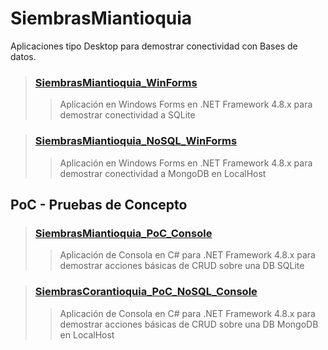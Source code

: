 # SiembrasMiantioquia
Aplicaciones tipo Desktop para demostrar conectividad con Bases de datos.


>### [SiembrasMiantioquia_WinForms](https://github.com/jdrodas/SiembrasMiantioquia/tree/main/SiembrasMiantioquia_WinForms)
>>Aplicación en Windows Forms en .NET Framework 4.8.x para demostrar conectividad a SQLite


>### [SiembrasMiantioquia_NoSQL_WinForms](https://github.com/jdrodas/SiembrasMiantioquia/tree/main/SiembrasMiantioquia_NoSQL_WinForms)
>>Aplicación en Windows Forms en .NET Framework 4.8.x para demostrar conectividad a MongoDB en LocalHost


## PoC - Pruebas de Concepto

>### [SiembrasMiantioquia_PoC_Console](https://github.com/jdrodas/SiembrasCorantioquia/tree/main/SiembrasMiantioquia_PoC_Console)
>>Aplicación de Consola en C# para .NET Framework 4.8.x para demostrar acciones básicas de CRUD sobre una DB SQLite

>### [SiembrasCorantioquia_PoC_NoSQL_Console](https://github.com/jdrodas/SiembrasCorantioquia/tree/main/SiembrasCorantioquia_PoC_NoSQL_Console)
>>Aplicación de Consola en C# para .NET Framework 4.8.x para demostrar acciones básicas de CRUD sobre una DB MongoDB en LocalHost